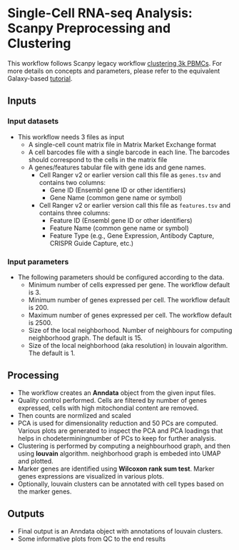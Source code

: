 # Single-Cell RNA-seq Analysis: Scanpy Preprocessing and Clustering

This workflow follows Scanpy legacy workflow [clustering 3k PBMCs](https://scanpy.readthedocs.io/en/stable/tutorials/basics/clustering-2017.html). For more details on concepts and parameters, please refer to the equivalent Galaxy-based [tutorial](https://training.galaxyproject.org/training-material/topics/single-cell/tutorials/scrna-scanpy-pbmc3k/tutorial.html).

## Inputs

### Input datasets
- This workflow needs 3 files as input
    - A single-cell count matrix file in Matrix Market Exchange format
    - A cell barcodes file with a single barcode in each line. The barcodes should correspond to the cells in the matrix file
    - A genes/features tabular file with gene ids and gene names.
        - Cell Ranger v2 or earlier version call this file as `genes.tsv` and contains two columns:
            - Gene ID (Ensembl gene ID or other identifiers)
            - Gene Name (common gene name or symbol)
        - Cell Ranger v2 or earlier version call this file as `features.tsv` and contains three columns:
            - Feature ID (Ensembl gene ID or other identifiers)
            - Feature Name (common gene name or symbol)
            - Feature Type (e.g., Gene Expression, Antibody Capture, CRISPR Guide Capture, etc.)
### Input parameters
- The following parameters should be configured according to the data.
    - Minimum number of cells expressed per gene. The workflow default is 3.
    - Minimum number of genes expressed per cell. The workflow default is 200.
    - Maximum number of genes expressed per cell. The workflow default is 2500.
    - Size of the local neighborhood. Number of neighbours for computing neighborhood graph. The default is 15.
    - Size of the local neighborhood (aka resolution) in louvain algorithm. The default is 1.

## Processing

- The workflow creates an **Anndata** object from the given input files.
- Quality control performed. Cells are filtered by number of genes expressed, cells with high mitochondial content are removed.
- Then counts are normlized and scaled
- PCA is used for dimensionality reduction and 50 PCs are computed. Various plots are generated to inspect the PCA and PCA loadings that helps in chodeterminingnumber of  PCs to keep for further analysis.
- Clustering is performed by computing a neighbourhood graph, and then using **louvain** algorithm. neighborhood graph is embeded into UMAP and plotted.
- Marker genes are identified using **Wilcoxon rank sum test**. Marker genes expressions are visualized in various plots.
- Optionally, louvain clusters can be annotated with cell types based on the marker genes.

## Outputs

- Final output is an Anndata object with annotations of louvain clusters.
- Some informative plots from QC to the end results
